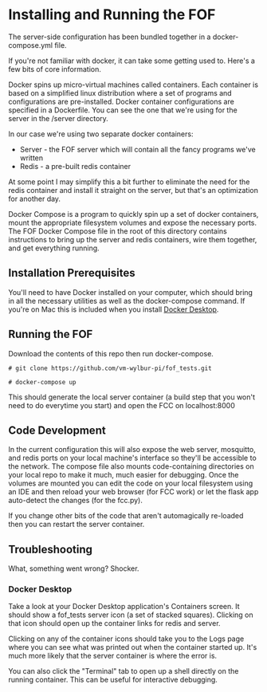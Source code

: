# Installing and Running the FOF

The server-side configuration has been bundled together in a docker-compose.yml file.

If you're not familiar with docker, it can take some getting used to. Here's a few bits of core information.

Docker spins up micro-virtual machines called containers.  Each container is based on a simplified linux distribution where a set of programs and configurations are pre-installed.  Docker container configurations are specified in a Dockerfile.  You can see the one that we're using for the server in the /server directory.

In our case we're using two separate docker containers:
* Server - the FOF server which will contain all the fancy programs we've written
* Redis - a pre-built redis container

At some point I may simplify this a bit further to eliminate the need for the redis container and install it straight on the server, but that's an optimization for another day.

Docker Compose is a program to quickly spin up a set of docker containers, mount the appropriate filesystem volumes and expose the necessary ports.  The FOF Docker Compose file in the root of this directory contains instructions to bring up the server and redis containers, wire them together, and get everything running.

## Installation Prerequisites
You'll need to have Docker installed on your computer, which should bring in all the necessary utilities as well as the docker-compose command.  If you're on Mac this is included when you install [Docker Desktop](https://docs.docker.com/compose/install/).

## Running the FOF
Download the contents of this repo then run docker-compose.

```
# git clone https://github.com/vm-wylbur-pi/fof_tests.git

# docker-compose up
```

This should generate the local server container (a build step that you won't need to do everytime you start) and open the FCC on localhost:8000

## Code Development
In the current configuration this will also expose the web server, mosquitto, and redis ports on your local machine's interface so they'll be accessible to the network.  The compose file also mounts code-containing directories on your local repo to make it much, much easier for debugging.  Once the volumes are mounted you can edit the code on your local filesystem using an IDE and then reload your web browser (for FCC work) or let the flask app auto-detect the changes (for the fcc.py).  

If you change other bits of the code that aren't automagically re-loaded then you can restart the server container.

## Troubleshooting
What, something went wrong?  Shocker.

### Docker Desktop
Take a look at your Docker Desktop application's Containers screen.  It should show a fof_tests server icon (a set of stacked squares).  Clicking on that icon should open up the container links for redis and server.

Clicking on any of the container icons should take you to the Logs page where you can see what was printed out when the container started up.  It's much more likely that the server container is where the error is.

You can also click the "Terminal" tab to open up a shell directly on the running container.  This can be useful for interactive debugging.